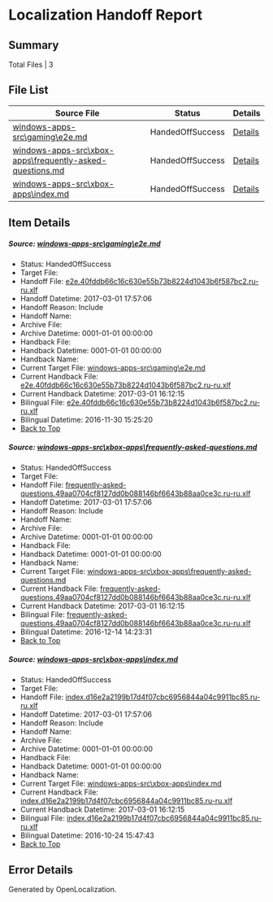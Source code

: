 # <a name='report-top'></a> Localization Handoff Report

## Summary
 Total Files | 3

## File List
 Source File | Status | Details 
 ----------- | ------ | ------- 
 [windows-apps-src\gaming\e2e.md](https://cpubwin.visualstudio.com/windows-uwp/_git/windows-uwp/commit/c07df36b2cc73e57487da19f2ecd66dde6537212?path=windows-apps-src%2Fgaming%2Fe2e.md&_a=contents) | HandedOffSuccess | [Details](#dc53c72735b704982f383ca804a8080c2440b4732582)
 [windows-apps-src\xbox-apps\frequently-asked-questions.md](https://cpubwin.visualstudio.com/windows-uwp/_git/windows-uwp/commit/0613d47c9bc47ad785d1560102a5cda7b88f0160?path=windows-apps-src%2Fxbox-apps%2Ffrequently-asked-questions.md&_a=contents) | HandedOffSuccess | [Details](#ac4a09180a678e8da197bfb030e27fa001eb74f07892)
 [windows-apps-src\xbox-apps\index.md](https://cpubwin.visualstudio.com/windows-uwp/_git/windows-uwp/commit/331e7153355d19225bf481f02679a7cd1fe30f9e?path=windows-apps-src%2Fxbox-apps%2Findex.md&_a=contents) | HandedOffSuccess | [Details](#82c8fd0945ed49f8accf5e101acfbea151caa3a17951)

## Item Details
##### <a name='dc53c72735b704982f383ca804a8080c2440b4732582'></a> Source: [windows-apps-src\gaming\e2e.md](https://cpubwin.visualstudio.com/windows-uwp/_git/windows-uwp/commit/c07df36b2cc73e57487da19f2ecd66dde6537212?path=windows-apps-src%2Fgaming%2Fe2e.md&_a=contents)
* Status: HandedOffSuccess
* Target File: 
* Handoff File: [e2e.40fddb66c16c630e55b73b8224d1043b6f587bc2.ru-ru.xlf](https://cpubwin.visualstudio.com/windows-uwp/_git/WDCLib.handoff/commit/c11a2b8596e2682c2c9a4183f1111822c9dea8e0?path=ol-handoff%2Fcpubwin%2Fwindows-uwp.ru-ru%2Fmaster%2Fe2e.40fddb66c16c630e55b73b8224d1043b6f587bc2.ru-ru.xlf&_a=contents)
* Handoff Datetime: 2017-03-01 17:57:06
* Handoff Reason: Include
* Handoff Name: 
* Archive File: 
* Archive Datetime: 0001-01-01 00:00:00
* Handback File: 
* Handback Datetime: 0001-01-01 00:00:00
* Handback Name: 
* Current Target File: [windows-apps-src\gaming\e2e.md](https://cpubwin.visualstudio.com/windows-uwp/_git/windows-uwp.ru-ru/commit/528a3a1a1ac9765ce42a4f8f5273f0c3638e3dbd?path=windows-apps-src%2Fgaming%2Fe2e.md&_a=contents)
* Current Handback File: [e2e.40fddb66c16c630e55b73b8224d1043b6f587bc2.ru-ru.xlf](https://cpubwin.visualstudio.com/windows-uwp/_git/WDCLib.handback/commit/e16d81768f018a427011933a35960acea37232b6?path=ol-handback%2Fcpubwin%2Fwindows-uwp.ru-ru%2Fmaster%2Fe2e.40fddb66c16c630e55b73b8224d1043b6f587bc2.ru-ru.xlf&_a=contents)
* Current Handback Datetime: 2017-03-01 16:12:15
* Bilingual File: [e2e.40fddb66c16c630e55b73b8224d1043b6f587bc2.ru-ru.xlf](https://cpubwin.visualstudio.com/windows-uwp/_git/WDCLib.handback/commit/4f4d3f9c88983440830197093d5122e9353c13d4?path=ol-handback%2Fcpubwin%2Fwindows-uwp.ru-ru%2Fmaster%2Fe2e.40fddb66c16c630e55b73b8224d1043b6f587bc2.ru-ru.xlf&_a=contents)
* Bilingual Datetime: 2016-11-30 15:25:20
* [Back to Top](#report-top)

##### <a name='ac4a09180a678e8da197bfb030e27fa001eb74f07892'></a> Source: [windows-apps-src\xbox-apps\frequently-asked-questions.md](https://cpubwin.visualstudio.com/windows-uwp/_git/windows-uwp/commit/0613d47c9bc47ad785d1560102a5cda7b88f0160?path=windows-apps-src%2Fxbox-apps%2Ffrequently-asked-questions.md&_a=contents)
* Status: HandedOffSuccess
* Target File: 
* Handoff File: [frequently-asked-questions.49aa0704cf8127dd0b088146bf6643b88aa0ce3c.ru-ru.xlf](https://cpubwin.visualstudio.com/windows-uwp/_git/WDCLib.handoff/commit/c11a2b8596e2682c2c9a4183f1111822c9dea8e0?path=ol-handoff%2Fcpubwin%2Fwindows-uwp.ru-ru%2Fmaster%2Ffrequently-asked-questions.49aa0704cf8127dd0b088146bf6643b88aa0ce3c.ru-ru.xlf&_a=contents)
* Handoff Datetime: 2017-03-01 17:57:06
* Handoff Reason: Include
* Handoff Name: 
* Archive File: 
* Archive Datetime: 0001-01-01 00:00:00
* Handback File: 
* Handback Datetime: 0001-01-01 00:00:00
* Handback Name: 
* Current Target File: [windows-apps-src\xbox-apps\frequently-asked-questions.md](https://cpubwin.visualstudio.com/windows-uwp/_git/windows-uwp.ru-ru/commit/528a3a1a1ac9765ce42a4f8f5273f0c3638e3dbd?path=windows-apps-src%2Fxbox-apps%2Ffrequently-asked-questions.md&_a=contents)
* Current Handback File: [frequently-asked-questions.49aa0704cf8127dd0b088146bf6643b88aa0ce3c.ru-ru.xlf](https://cpubwin.visualstudio.com/windows-uwp/_git/WDCLib.handback/commit/e16d81768f018a427011933a35960acea37232b6?path=ol-handback%2Fcpubwin%2Fwindows-uwp.ru-ru%2Fmaster%2Ffrequently-asked-questions.49aa0704cf8127dd0b088146bf6643b88aa0ce3c.ru-ru.xlf&_a=contents)
* Current Handback Datetime: 2017-03-01 16:12:15
* Bilingual File: [frequently-asked-questions.49aa0704cf8127dd0b088146bf6643b88aa0ce3c.ru-ru.xlf](https://cpubwin.visualstudio.com/windows-uwp/_git/WDCLib.handback/commit/ab354b5938b2392f53b7e830eafc3fe35c4cc5cf?path=ol-handback%2Fcpubwin%2Fwindows-uwp.ru-ru%2Fmaster%2Ffrequently-asked-questions.49aa0704cf8127dd0b088146bf6643b88aa0ce3c.ru-ru.xlf&_a=contents)
* Bilingual Datetime: 2016-12-14 14:23:31
* [Back to Top](#report-top)

##### <a name='82c8fd0945ed49f8accf5e101acfbea151caa3a17951'></a> Source: [windows-apps-src\xbox-apps\index.md](https://cpubwin.visualstudio.com/windows-uwp/_git/windows-uwp/commit/331e7153355d19225bf481f02679a7cd1fe30f9e?path=windows-apps-src%2Fxbox-apps%2Findex.md&_a=contents)
* Status: HandedOffSuccess
* Target File: 
* Handoff File: [index.d16e2a2199b17d4f07cbc6956844a04c9911bc85.ru-ru.xlf](https://cpubwin.visualstudio.com/windows-uwp/_git/WDCLib.handoff/commit/c11a2b8596e2682c2c9a4183f1111822c9dea8e0?path=ol-handoff%2Fcpubwin%2Fwindows-uwp.ru-ru%2Fmaster%2Findex.d16e2a2199b17d4f07cbc6956844a04c9911bc85.ru-ru.xlf&_a=contents)
* Handoff Datetime: 2017-03-01 17:57:06
* Handoff Reason: Include
* Handoff Name: 
* Archive File: 
* Archive Datetime: 0001-01-01 00:00:00
* Handback File: 
* Handback Datetime: 0001-01-01 00:00:00
* Handback Name: 
* Current Target File: [windows-apps-src\xbox-apps\index.md](https://cpubwin.visualstudio.com/windows-uwp/_git/windows-uwp.ru-ru/commit/528a3a1a1ac9765ce42a4f8f5273f0c3638e3dbd?path=windows-apps-src%2Fxbox-apps%2Findex.md&_a=contents)
* Current Handback File: [index.d16e2a2199b17d4f07cbc6956844a04c9911bc85.ru-ru.xlf](https://cpubwin.visualstudio.com/windows-uwp/_git/WDCLib.handback/commit/e16d81768f018a427011933a35960acea37232b6?path=ol-handback%2Fcpubwin%2Fwindows-uwp.ru-ru%2Fmaster%2Findex.d16e2a2199b17d4f07cbc6956844a04c9911bc85.ru-ru.xlf&_a=contents)
* Current Handback Datetime: 2017-03-01 16:12:15
* Bilingual File: [index.d16e2a2199b17d4f07cbc6956844a04c9911bc85.ru-ru.xlf](https://cpubwin.visualstudio.com/windows-uwp/_git/WDCLib.handback/commit/7ab4bc81cd0244f26fc04ae860edc91a369fe117?path=ol-handback%2FMicrosoft%2Fwindows-apps.ru-ru%2Fmaster%2Findex.d16e2a2199b17d4f07cbc6956844a04c9911bc85.ru-ru.xlf&_a=contents)
* Bilingual Datetime: 2016-10-24 15:47:43
* [Back to Top](#report-top)


## Error Details

Generated by OpenLocalization.
